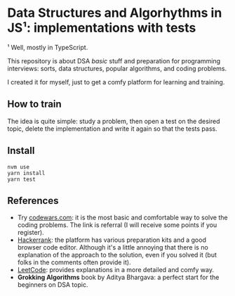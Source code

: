 # Data Structures and Algorhythms in JS¹: implementations with tests

¹ Well, mostly in TypeScript.

This repository is about DSA _basic_ stuff and preparation for programming interviews:
sorts, data structures, popular algorithms, and coding problems.

I created it for myself, just to get a comfy platform for learning and training.


## How to train
The idea is quite simple: study a problem, then open a test on the desired topic, delete the implementation and write it again so that the tests pass.


## Install
```shell
nvm use
yarn install
yarn test
```

## References
* Try [codewars.com](www.codewars.com/r/vGDUvQ
  ): it is the most basic and comfortable way to solve the coding problems.
The link is referral (I will receive some points if you register).
* [Hackerrank](https://www.hackerrank.com/): the platform has various preparation kits and a good browser code editor.
Although it's a little annoying that there is no explanation of the approach to the solution, even if you solved it (but folks in the comments often provide it).
* [LeetCode](https://leetcode.com/): provides explanations in a more detailed and comfy way.
* **Grokking Algorithms** book by Aditya Bhargava: a perfect start for the beginners on DSA topic.

